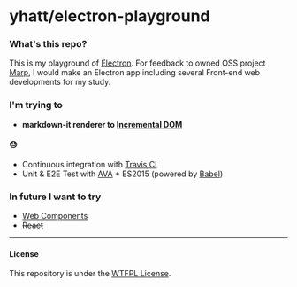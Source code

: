 # yhatt/electron-playground

### What's this repo?

This is my playground of [Electron](http://electron.atom.io/). For feedback to owned OSS project [Marp](https://github.com/yhatt/marp), I would make an Electron app including several Front-end web developments for my study.

### I'm trying to

- **markdown-it renderer to [Incremental DOM](https://github.com/google/incremental-dom)**

#### :sweat:

- Continuous integration with [Travis CI](https://travis-ci.org/)
- Unit & E2E Test with [AVA](https://github.com/avajs/ava) + ES2015 (powered by [Babel](https://babeljs.io/))

### In future I want to try

- [Web Components](https://www.w3.org/standards/techs/components)
- ~~[React](https://facebook.github.io/react/index.html)~~

---

#### License

This repository is under the [WTFPL License](LICENSE).
